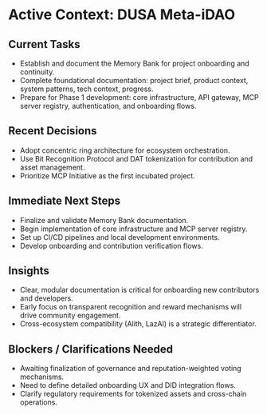 # Active Context: DUSA Meta-iDAO

## Current Tasks
- Establish and document the Memory Bank for project onboarding and continuity.
- Complete foundational documentation: project brief, product context, system patterns, tech context, progress.
- Prepare for Phase 1 development: core infrastructure, API gateway, MCP server registry, authentication, and onboarding flows.

## Recent Decisions
- Adopt concentric ring architecture for ecosystem orchestration.
- Use Bit Recognition Protocol and DAT tokenization for contribution and asset management.
- Prioritize MCP Initiative as the first incubated project.

## Immediate Next Steps
- Finalize and validate Memory Bank documentation.
- Begin implementation of core infrastructure and MCP server registry.
- Set up CI/CD pipelines and local development environments.
- Develop onboarding and contribution verification flows.

## Insights
- Clear, modular documentation is critical for onboarding new contributors and developers.
- Early focus on transparent recognition and reward mechanisms will drive community engagement.
- Cross-ecosystem compatibility (Alith, LazAI) is a strategic differentiator.

## Blockers / Clarifications Needed
- Awaiting finalization of governance and reputation-weighted voting mechanisms.
- Need to define detailed onboarding UX and DID integration flows.
- Clarify regulatory requirements for tokenized assets and cross-chain operations.